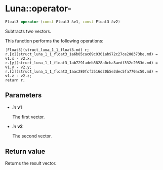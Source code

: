 # Luna::operator-

```c++
Float3 operator-(const Float3 &v1, const Float3 &v2)
```

Subtracts two vectors. 

This function performs the following operations: 
```
[Float3](struct_luna_1_1_float3.md) r;
r.[x](struct_luna_1_1_float3_1a6b05cac69c0301ab972c27ce208373be.md) = v1.x - v2.x;
r.[y](struct_luna_1_1_float3_1ab7291adeb8828a0cba3aedf332c2053d.md) = v1.y - v2.y;
r.[z](struct_luna_1_1_float3_1aac280fcf3516d20b5e3dec5fa770ac50.md) = v1.z - v2.z;
return r;
```


## Parameters
* *in* **v1**

    The first vector. 

* *in* **v2**

    The second vector. 

## Return value
Returns the result vector. 

